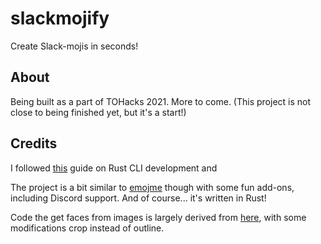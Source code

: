 # slackmojify

Create Slack-mojis in seconds!

## About

Being built as a part of TOHacks 2021. More to come. (This project is not close to being finished yet, but it's a start!)

## Credits

I followed [this](https://rust-cli.github.io/book/index.html) guide on Rust CLI development and

The project is a bit similar to [emojme](https://github.com/jackellenberger/emojme) though with some fun add-ons, including Discord support. And of course... it's written in Rust!

Code the get faces from images is largely derived from [here](https://cetra3.github.io/blog/face-detection-with-tensorflow-rust/), with some modifications crop instead of outline.
